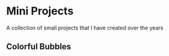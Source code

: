 # Mini Projects

A collection of small projects that I have created over the years

## Colorful Bubbles
